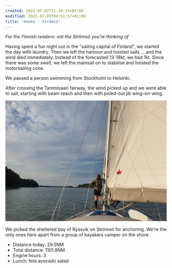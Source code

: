 ```yaml
---
created: 2022-07-02T21:10:33+03:00
modified: 2022-07-03T09:51:57+03:00
title: 'Hanko - Strömsö'
---
```


_For the Finnish readers: not the Strömsö you're thinking of_

Having spent a fun night out in the "sailing capital of Finland", we started the day with laundry. Then we left the harbour and hoisted sails ... and the wind died immediately. Instead of the forecasted 13-18kt, we had 1kt. Since there was some swell, we left the mainsail on to stabilise and hoisted the motorsailing cone.

We passed a person swimming from Stockholm to Helsinki.

After crossing the Tammisaari fairway, the wind picked up and we were able to sail, starting with beam reach and then with poled-out jib wing-on-wing.

![Image](../2022/26ab3cb9cf0e71229f4a504439e8ce1f.jpg) 

We picked the sheltered bay of Ryssvik on Strömsö for anchoring. We're the only ones here apart from a group of kayakers camper on the shore.

* Distance today: 29.5NM
* Total distance: 1101.9NM
* Engine hours: 3
* Lunch: feta avocado salad
